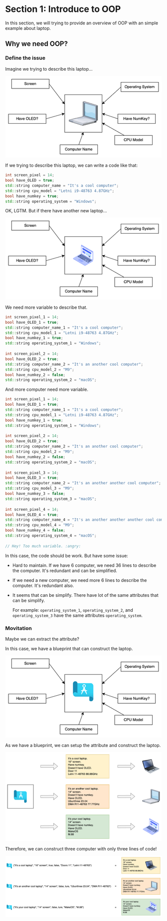 # Section 1: Introduce to OOP

In this section, we will trying to provide an overview of OOP with an simple example about laptop.



## Why we need OOP?

### Define the issue

Imagine we trying to describe this laptop...

<img src="../assets/Computer.png" alt="Computer" style="zoom: 67%;" />

If we trying to describe this laptop, we can write a code like that:

```c++
int screen_pixel = 14;
bool have_OLED = true;
std::string computer_name = "It's a cool computer";
std::string cpu_model = "Letni i9-48763 4.87GHz";
bool have_numkey = true;
std::string operating_system = "Windows";
```

OK, LGTM. But if there have another new laptop...

<img src="../assets/NewComputer.png" alt="Computer" style="zoom: 67%;" />

We need more variable to describe that.

```c++
int screen_pixel_1 = 14;
bool have_OLED_1 = true;
std::string computer_name_1 = "It's a cool computer";
std::string cpu_model_1 = "Letni i9-48763 4.87GHz";
bool have_numkey_1 = true;
std::string operating_system_1 = "Windows";

int screen_pixel_2 = 14;
bool have_OLED_2 = true;
std::string computer_name_2 = "It's an another cool computer";
std::string cpu_model_2 = "M9";
bool have_numkey_2 = false;
std::string operating_system_2 = "macOS";
```



And more computer need more variable.

```c++
int screen_pixel_1 = 14;
bool have_OLED_1 = true;
std::string computer_name_1 = "It's a cool computer";
std::string cpu_model_1 = "Letni i9-48763 4.87GHz";
bool have_numkey_1 = true;
std::string operating_system_1 = "Windows";

int screen_pixel_2 = 14;
bool have_OLED_2 = true;
std::string computer_name_2 = "It's an another cool computer";
std::string cpu_model_2 = "M9";
bool have_numkey_2 = false;
std::string operating_system_2 = "macOS";

int screen_pixel_3 = 14;
bool have_OLED_3 = true;
std::string computer_name_2 = "It's an another another cool computer";
std::string cpu_model_3 = "M9";
bool have_numkey_3 = false;
std::string operating_system_3 = "macOS";

int screen_pixel_4 = 14;
bool have_OLED_4 = true;
std::string computer_name_4 = "It's an another another another cool computer";
std::string cpu_model_4 = "M9";
bool have_numkey_4 = false;
std::string operating_system_4 = "macOS";

// Hey! Too much variable. :angry:
```



In this case, the code should be work. But have some issue:

- Hard to maintain. If we have 6 computer, we need 36 lines to describe the computer. It's redundant and can be simplified.

- If we need a new computer, we need more 6 lines to describe the computer. It's redundant also.

- It seems that can be simplify. There have lot of the same attributes that can be simplify.

  For example:  `operating_system_1`, `operating_system_2`, and `operating_system_3` have the same attributes `operating_system`.



### Movitation

Maybe we can extract the attribute? 

In this case, we have a blueprint that can construct the laptop.

<img src="../assets/Blueprint.png" alt="Computer" style="zoom: 67%;" />

As we have a blueprint, we can setup the attribute and construct the laptop.

<img src="../assets/Blueprint-to-computer.png" alt="Computer" style="zoom: 50%;" />

Therefore, we can construct three computer with only three lines of code!

<img src="../assets/Blueprint-function-to-computer.png" alt="Computer" style="zoom: 50%;" />

